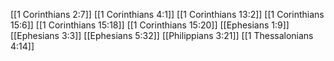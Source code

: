 [[1 Corinthians 2:7]]
[[1 Corinthians 4:1]]
[[1 Corinthians 13:2]]
[[1 Corinthians 15:6]]
[[1 Corinthians 15:18]]
[[1 Corinthians 15:20]]
[[Ephesians 1:9]]
[[Ephesians 3:3]]
[[Ephesians 5:32]]
[[Philippians 3:21]]
[[1 Thessalonians 4:14]]

